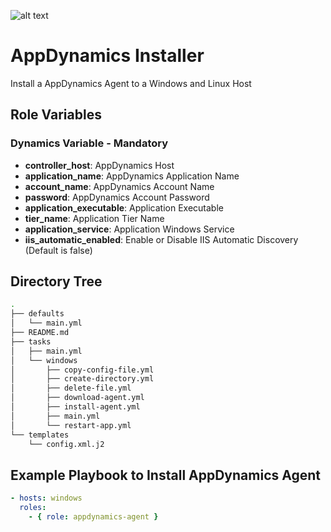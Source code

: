 ![alt text](https://github.com/phcaguiar/ansible/tree/master/roles/appdynamics-agent/img/logo.svg)

AppDynamics Installer
=========

Install a AppDynamics Agent to a Windows and Linux Host

Role Variables
--------------

### Dynamics Variable - Mandatory 

* **controller_host**: AppDynamics Host
* **application_name**:  AppDynamics Application Name
* **account_name**: AppDynamics Account Name
* **password**: AppDynamics Account Password
* **application_executable**: Application Executable 
* **tier_name**: Application Tier Name
* **application_service**: Application Windows Service
* **iis_automatic_enabled**: Enable or Disable IIS Automatic Discovery (Default is false)

Directory Tree
----------------

```bash
.
├── defaults
│   └── main.yml
├── README.md
├── tasks
│   ├── main.yml
│   └── windows
│       ├── copy-config-file.yml
│       ├── create-directory.yml
│       ├── delete-file.yml
│       ├── download-agent.yml
│       ├── install-agent.yml
│       ├── main.yml
│       └── restart-app.yml
└── templates
    └── config.xml.j2
```

Example Playbook to Install AppDynamics Agent
----------------

```yaml
- hosts: windows
  roles:
    - { role: appdynamics-agent }
```
